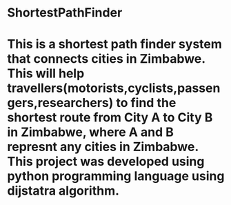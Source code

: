 # ShortestPathFinder
# This is a shortest path finder system that connects cities in Zimbabwe. This will help travellers(motorists,cyclists,passengers,researchers) to find the shortest route from City A to City B in Zimbabwe, where A and B represnt any cities in Zimbabwe. This project was developed using python programming language using dijstatra algorithm.
